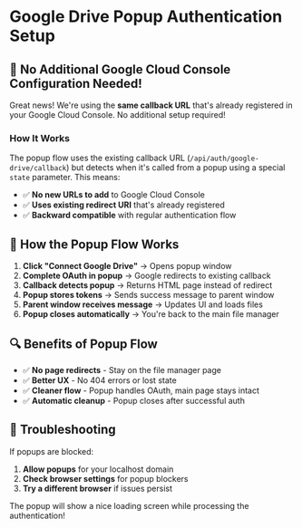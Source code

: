 # Google Drive Popup Authentication Setup

## 🔧 **No Additional Google Cloud Console Configuration Needed!**

Great news! We're using the **same callback URL** that's already registered in your Google Cloud Console. No additional setup required!

### **How It Works**

The popup flow uses the existing callback URL (`/api/auth/google-drive/callback`) but detects when it's called from a popup using a special `state` parameter. This means:

- ✅ **No new URLs to add** to Google Cloud Console
- ✅ **Uses existing redirect URI** that's already registered
- ✅ **Backward compatible** with regular authentication flow

## 🚀 **How the Popup Flow Works**

1. **Click "Connect Google Drive"** → Opens popup window
2. **Complete OAuth in popup** → Google redirects to existing callback
3. **Callback detects popup** → Returns HTML page instead of redirect
4. **Popup stores tokens** → Sends success message to parent window
5. **Parent window receives message** → Updates UI and loads files
6. **Popup closes automatically** → You're back to the main file manager

## 🔍 **Benefits of Popup Flow**

- ✅ **No page redirects** - Stay on the file manager page
- ✅ **Better UX** - No 404 errors or lost state
- ✅ **Cleaner flow** - Popup handles OAuth, main page stays intact
- ✅ **Automatic cleanup** - Popup closes after successful auth

## 🐛 **Troubleshooting**

If popups are blocked:
1. **Allow popups** for your localhost domain
2. **Check browser settings** for popup blockers
3. **Try a different browser** if issues persist

The popup will show a nice loading screen while processing the authentication!
